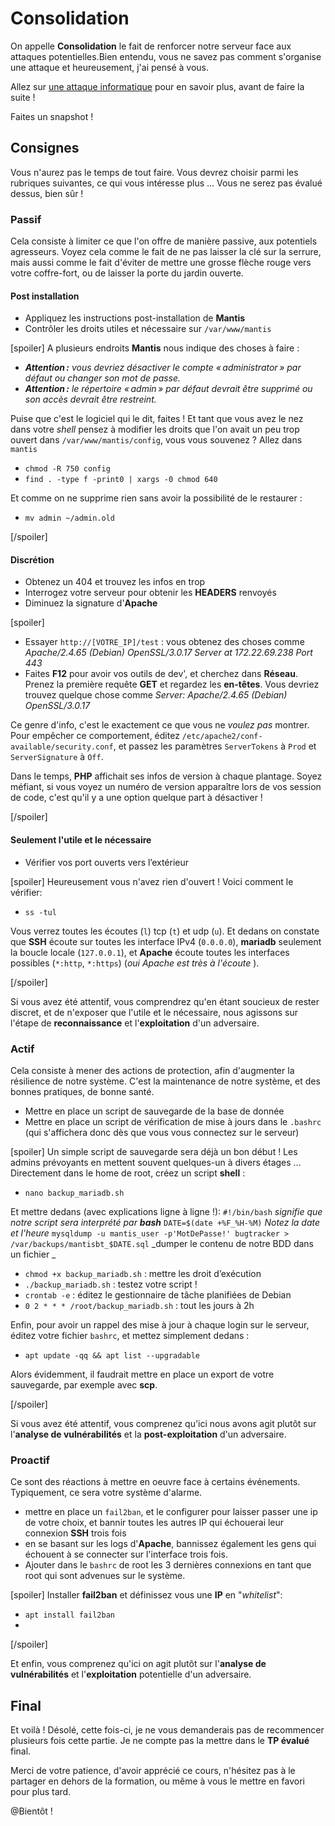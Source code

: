 # Consolidation
On appelle **Consolidation** le fait de renforcer notre serveur face aux attaques potentielles.Bien entendu, vous ne savez pas comment s'organise une attaque et heureusement, j'ai pensé à vous.

Allez sur [une attaque informatique](https://tunkasina.github.io/CoursPereBoullard/#/./Appendices/App.04%20attaque%20informatique.md) pour en savoir plus, avant de faire la suite !

<div class="astuce">Faites un snapshot !</div>

## Consignes
Vous n'aurez pas le temps de tout faire. Vous devrez choisir parmi les rubriques suivantes, ce qui vous intéresse plus ... Vous ne serez pas évalué dessus, bien sûr !

### Passif
Cela consiste à limiter ce que l'on offre de manière passive, aux potentiels agresseurs. Voyez cela comme le fait de ne pas laisser la clé sur la serrure, mais aussi comme le fait d'éviter de mettre une grosse flèche rouge vers votre coffre-fort, ou de laisser la porte du jardin ouverte.

#### Post installation
 - Appliquez les instructions post-installation de **Mantis** 
 - Contrôler les droits utiles et nécessaire sur `/var/www/mantis`

[spoiler]
A plusieurs endroits **Mantis** nous indique des choses à faire :
 - _**Attention :** vous devriez désactiver le compte « administrator » par défaut ou changer son mot de passe._
 - _**Attention :** le répertoire « admin » par défaut devrait être supprimé ou son accès devrait être restreint._

Puise que c'est le logiciel qui le dit, faites ! Et tant que vous avez le nez dans votre _shell_ pensez à modifier les droits que l'on avait un peu trop ouvert dans `/var/www/mantis/config`, vous vous souvenez ? Allez dans `mantis`
 - `chmod -R 750 config`
 - `find . -type f -print0 | xargs -0 chmod 640`

Et comme on ne supprime rien sans avoir la possibilité de le restaurer :
 - `mv admin ~/admin.old`

[/spoiler]

#### Discrétion
 - Obtenez un 404 et trouvez les infos en trop
 - Interrogez votre serveur pour obtenir les **HEADERS** renvoyés
 - Diminuez la signature d'**Apache**

[spoiler]
 - Essayer `http://[VOTRE_IP]/test` : vous obtenez des choses comme _Apache/2.4.65 (Debian) OpenSSL/3.0.17 Server at 172.22.69.238 Port 443_
 - Faites **F12** pour avoir vos outils de dev', et cherchez dans **Réseau**. Prenez la première requête **GET** et regardez les **en-têtes**. Vous devriez trouvez quelque chose comme _Server: Apache/2.4.65 (Debian) OpenSSL/3.0.17_

Ce genre d'info, c'est le exactement ce que vous ne _voulez pas_ montrer. Pour empêcher ce comportement, éditez `/etc/apache2/conf-available/security.conf`, et passez les paramètres `ServerTokens` à `Prod` et `ServerSignature` à `Off`.

Dans le temps, **PHP** affichait ses infos de version à chaque plantage. Soyez méfiant, si vous voyez un numéro de version apparaître lors de vos session de code, c'est qu'il y a une option quelque part à désactiver !

[/spoiler]

#### Seulement l'utile et le nécessaire
 - Vérifier vos port ouverts vers l’extérieur

[spoiler]
Heureusement vous n'avez rien d'ouvert ! Voici comment le vérifier:
 - `ss -tul`

Vous verrez toutes les écoutes (`l`) tcp (`t`) et udp (`u`). Et dedans on constate que **SSH** écoute sur toutes les interface IPv4 (`0.0.0.0`), **mariadb** seulement la boucle locale (`127.0.0.1`), et **Apache** écoute toutes les interfaces possibles (`*:http`, `*:https`) (_oui Apache est très à l'écoute_ ).

[/spoiler]

Si vous avez été attentif, vous comprendrez qu'en étant soucieux de rester discret, et de n'exposer que l'utile et le nécessaire, nous agissons sur l'étape de **reconnaissance** et l'**exploitation** d'un adversaire.
### Actif
Cela consiste à mener des actions de protection, afin d'augmenter la résilience de notre système. C'est la maintenance de notre système, et des bonnes pratiques, de bonne santé.
 - Mettre en place un script de sauvegarde de la base de donnée
 - Mettre en place un script de vérification de mise à jours dans le `.bashrc` (qui s'affichera donc dès que vous vous connectez sur le serveur)

[spoiler]
Un simple script de sauvegarde sera déjà un bon début ! Les admins prévoyants en mettent souvent quelques-un à divers étages ... 
Directement dans le home de root, créez un script **shell** :
 - `nano backup_mariadb.sh`

Et mettre dedans (avec explications ligne à ligne !):
`#!/bin/bash`
_signifie que notre script sera interprété par **bash**_
`DATE=$(date +%F_%H-%M)`
_Notez la date et l'heure_
`mysqldump -u mantis_user -p'MotDePasse!' bugtracker > /var/backups/mantisbt_$DATE.sql`
_dumper le contenu de notre BDD dans un fichier _
 - `chmod +x backup_mariadb.sh` : mettre les droit d’exécution
 - `./backup_mariadb.sh` : testez votre script !
 - `crontab -e` : éditez le gestionnaire de tâche planifiées de Debian
 - `0 2 * * * /root/backup_mariadb.sh` : tout les jours à 2h

Enfin, pour avoir un rappel des mise à jour à chaque login sur le serveur, éditez votre fichier `bashrc`, et mettez simplement dedans :
 - `apt update -qq && apt list --upgradable`

Alors évidemment, il faudrait mettre en place un export de votre sauvegarde, par exemple avec **scp**.

[/spoiler]

Si vous avez été attentif, vous comprenez qu'ici nous avons agit plutôt sur l'**analyse de vulnérabilités** et la **post-exploitation** d'un adversaire.
### Proactif
Ce sont des réactions à mettre en oeuvre face à certains événements. Typiquement, ce sera votre système d'alarme.
 - mettre en place un `fail2ban`, et le configurer pour laisser passer une ip de votre choix, et bannir toutes les autres IP qui échouerai leur connexion **SSH** trois fois
 - en se basant sur les logs d'**Apache**, bannissez également les gens qui échouent à se connecter sur l'interface trois fois.
 - Ajouter dans le `bashrc` de root les 3 dernières connexions en tant que root qui sont advenues sur le système.

[spoiler]
Installer **fail2ban** et définissez vous une **IP** en "_whitelist_":
 - `apt install fail2ban`
 - 
[/spoiler]

Et enfin, vous comprenez qu'ici on agit plutôt sur l'**analyse de vulnérabilités** et l'**exploitation** potentielle d'un adversaire.
## Final
Et voilà ! Désolé, cette fois-ci, je ne vous demanderais pas de recommencer plusieurs fois cette partie. Je ne compte pas la mettre dans le **TP évalué** final.

Merci de votre patience, d'avoir apprécié ce cours, n'hésitez pas à le partager en dehors de la formation, ou même à vous le mettre en favori pour plus tard.

@Bientôt !



